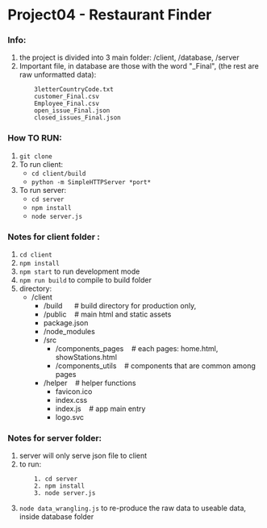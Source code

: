 # Project04 - Restaurant Finder

### Info:
1. the project is divided into 3 main folder: /client, /database, /server
2. Important file, in database are those with the word "_Final", (the rest are raw unformatted data):
    ```
        3letterCountryCode.txt
        customer_Final.csv
        Employee_Final.csv
        open_issue_Final.json
        closed_issues_Final.json
    ```


### How TO RUN:
1. `git clone`
2. To run client: 
   * `cd client/build`
   * `python -m SimpleHTTPServer *port*`
3. To run server:
   * `cd server`
   * `npm install`
   * `node server.js`



### Notes for client folder :
1. `cd client`
2. `npm install`
3. `npm start` to run development mode
4. `npm run build` to compile to build folder
5. directory: 
   * /client
     * /build    &nbsp;&nbsp; &nbsp;&nbsp;# build directory for production only, 
     * /public   &nbsp;&nbsp; # main html and static assets
     * package.json
     * /node_modules
     * /src
       * /components_pages  &nbsp;&nbsp; # each pages: home.html, showStations.html
       * /components_utils  &nbsp;&nbsp; # components that are common among pages
     * /helper   &nbsp;&nbsp; # helper functions
       * favicon.ico
       * index.css
       * index.js &nbsp;&nbsp;  # app main entry
       * logo.svc

### Notes for server folder:
1. server will only serve json file to client
2. to run:
   ```
       1. cd server
       2. npm install
       3. node server.js
   ```
3. `node data_wrangling.js` to re-produce the raw data to useable data, inside database folder
